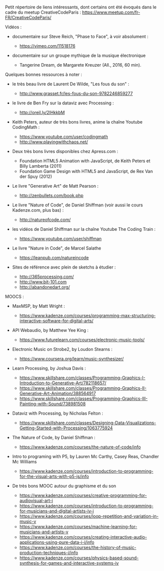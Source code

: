 Petit répertoire de liens intéressants, dont certains ont été évoqués dans le cadre du meetup CreativeCodeParis :
https://www.meetup.com/fr-FR/CreativeCodeParis/


Vidéos : 

- documentaire sur Steve Reich, "Phase to Face", à voir absolument : 

   - https://vimeo.com/11518176

- documentaire sur un groupe mythique de la musique électronique 

   - Tangerine Dream, de Margarete Kreuzer (All., 2016, 60 min).



Quelques bonnes ressources à noter :
-  le très beau livre de Laurent De Wilde, "Les fous du son" :
     - http://www.grasset.fr/les-fous-du-son-9782246859277

- le livre de Ben Fry sur la dataviz avec Processing : 
    - http://oreil.ly/2lHkkbM

- Keith Peters, auteur de très bons livres, anime la chaîne Youtube CodingMath :
    - https://www.youtube.com/user/codingmath
    - http://www.playingwithchaos.net/

- Deux très bons livres disponibles chez Apress.com :
    - Foundation HTML5 Animation with JavaScript, de Keith Peters et Billy Lamberta (2011) 
    - Foundation Game Design with HTML5 and JavaScript, de Rex Van der Spuy (2012)

- Le livre "Generative Art" de Matt Pearson  :  
    - http://zenbullets.com/book.php

- Le livre "Nature of Code", de Daniel Shiffman (voir aussi le cours Kadenze.com, plus bas) : 
    - http://natureofcode.com/

- les vidéos de Daniel Shiffman sur la chaîne Youtube The Coding Train : 
    - https://www.youtube.com/user/shiffman

- Le livre "Nature in Code", de Marcel Salathe 
    - https://leanpub.com/natureincode



- Sites de référence avec plein de sketchs à étudier :
    - http://365processing.com/
    - http://www.bit-101.com
    - http://abandonedart.org/


MOOCS : 

- MaxMSP, by Matt Wright : 
    - https://www.kadenze.com/courses/programming-max-structuring-interactive-software-for-digital-arts/

- API Webaudio, by Matthew Yee King : 
    - https://www.futurelearn.com/courses/electronic-music-tools/

- Electronic Music on Strobe2, by Loudon Stearns  : 
    - https://www.coursera.org/learn/music-synthesizer/

- Learn Processing, by Joshua Davis :
    - https://www.skillshare.com/classes/Programming-Graphics-I-Introduction-to-Generative-Art/782118657/
    - https://www.skillshare.com/classes/Programming-Graphics-II-Generative-Art-Animation/388564917
    - https://www.skillshare.com/classes/Programming-Graphics-III-Painting-with-Sound/738981508

- Dataviz with Processing, by Nicholas Felton :
    - https://www.skillshare.com/classes/Designing-Data-Visualizations-Getting-Started-with-Processing/1063775924

- The Nature of Code, by Daniel Shiffman :
    - https://www.kadenze.com/courses/the-nature-of-code/info

- Intro to programing with P5, by Lauren Mc Carthy, Casey Reas, Chandler Mc Williams
    - https://www.kadenze.com/courses/introduction-to-programming-for-the-visual-arts-with-p5-js/info

- De très bons MOOC autour du graphisme et du son 
    - https://www.kadenze.com/courses/creative-programming-for-audiovisual-art-i
    - https://www.kadenze.com/courses/introduction-to-programming-for-musicians-and-digital-artists-iv-i
    - https://www.kadenze.com/courses/loop-repetition-and-variation-in-music-v
    - https://www.kadenze.com/courses/machine-learning-for-musicians-and-artists-v
    - https://www.kadenze.com/courses/creating-interactive-audio-applications-using-pure-data-i-i/info
    - https://www.kadenze.com/courses/the-history-of-music-production-techniques-i/info
    - https://www.kadenze.com/courses/physics-based-sound-synthesis-for-games-and-interactive-systems-iv


